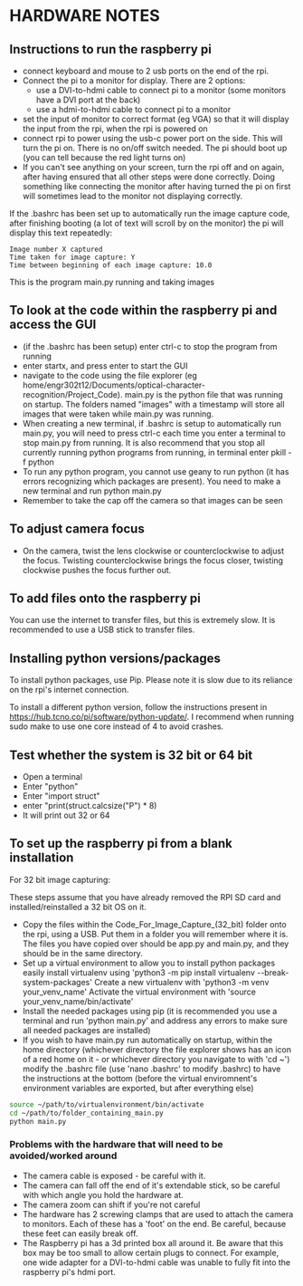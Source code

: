 
# HARDWARE NOTES

## Instructions to run the raspberry pi

- connect keyboard and mouse to 2 usb ports on the end of the rpi.
- Connect the pi to a monitor for display. There are 2 options:
  - use a DVI-to-hdmi cable to connect pi to a monitor (some monitors have a DVI port at the back)
  - use a hdmi-to-hdmi cable to connect pi to a monitor
- set the input of monitor to correct format (eg VGA) so that it will display the input from the rpi, when the rpi is powered on
- connect rpi to power using the usb-c power port on the side. This will turn the pi on. There is no on/off switch needed.
The pi should boot up (you can tell because the red light turns on)
- If you can't see anything on your screen, turn the rpi off and on again, after having ensured that all other steps were done correctly.
Doing something like connecting the monitor after having turned the pi on first will sometimes lead to the monitor not displaying correctly.

If the .bashrc has been set up to automatically run the image capture code, after finishing booting (a lot of text will scroll by on the monitor) the pi will display this text repeatedly:

```text
Image number X captured
Time taken for image capture: Y
Time between beginning of each image capture: 10.0
```

This is the program main.py running and taking images

## To look at the code within the raspberry pi and access the GUI

- (if the .bashrc has been setup) enter ctrl-c to stop the program from running
- enter startx, and press enter to start the GUI
- navigate to the code using the file explorer (eg home/engr302t12/Documents/optical-character-recognition/Project_Code). main.py is the python file that was running on startup. The folders named "images" with a timestamp will store all images that were taken while main.py was running.
- When creating a new terminal, if .bashrc is setup to automatically run main.py, you will need to press ctrl-c each time you enter a terminal to stop main.py from running.
It is also recommend that you stop all currently running python programs from running, in terminal enter pkill -f python
- To run any python program, you cannot use geany to run python (it has errors recognizing which packages are present).
You need to make a new terminal and run python main.py
- Remember to take the cap off the camera so that images can be seen

## To adjust camera focus

- On the camera, twist the lens clockwise or counterclockwise to adjust the focus. Twisting counterclockwise brings the focus closer, twisting clockwise pushes the focus further out.

## To add files onto the raspberry pi

You can use the internet to transfer files, but this is extremely slow.
It is recommended to use a USB stick to transfer files.

## Installing python versions/packages

To install python packages, use Pip. Please note it is slow due to its reliance on the rpi's internet connection.

To install a different python version, follow the instructions present in https://hub.tcno.co/pi/software/python-update/.
I recommend when running sudo make to use one core instead of 4 to avoid crashes.

## Test whether the system is 32 bit or 64 bit

- Open a terminal
- Enter "python"
- Enter "import struct"
- enter "print(struct.calcsize("P") * 8)
- It will print out 32 or 64

## To set up the raspberry pi from a blank installation

For 32 bit image capturing:

These steps assume that you have already removed the RPI SD card and installed/reinstalled a 32 bit OS on it.

- Copy the files within the Code_For_Image_Capture_(32_bit) folder onto the rpi, using a USB. Put them in a folder you will remember where it is. The files you have copied over should be app.py and main.py, and they should be in the same directory.
- Set up a virtual environment to allow you to install python packages easily
install virtualenv using 'python3 -m pip install virtualenv --break-system-packages'
Create a new virtualenv with 'python3 -m venv your_venv_name'
Activate the virtual environment with 'source your_venv_name/bin/activate'
- Install the needed packages using pip (it is recommended you use a terminal and run 'python main.py' and address any errors to make sure all needed packages are installed)
- If you wish to have main.py run automatically on startup, within the home directory (whichever directory the file explorer shows has an icon of a red home on it - or whichever directory you navigate to with 'cd ~') modify the .bashrc file (use 'nano .bashrc' to modify .bashrc) to have the instructions at the bottom (before the virtual enviromnent's environment variables are exported, but after everything else)

```bash
source ~/path/to/virtualenvironment/bin/activate
cd ~/path/to/folder_containing_main.py
python main.py
```

### Problems with the hardware that will need to be avoided/worked around

- The camera cable is exposed - be careful with it.
- The camera can fall off the end of it's extendable stick, so be careful with which angle you hold the hardware at.
- The camera zoom can shift if you're not careful
- The hardware has 2 screwing clamps that are used to attach the camera to monitors. Each of these has a 'foot' on the end.
Be careful, because these feet can easily break off.
- The Raspberry pi has a 3d printed box all around it. Be aware that this box may be too small to allow certain plugs to connect.
For example, one wide adapter for a DVI-to-hdmi cable was unable to fully fit into the raspberry pi's hdmi port.
